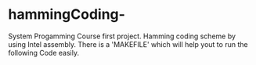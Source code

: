 # hammingCoding-
System Progamming Course first project.
Hamming coding scheme by using Intel assembly. There is a 'MAKEFILE' which will help yout to run the following Code easily.
